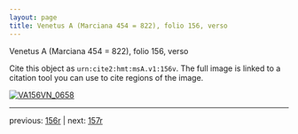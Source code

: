 ```yaml
---
layout: page
title: Venetus A (Marciana 454 = 822), folio 156, verso
---
```


Venetus A (Marciana 454 = 822), folio 156, verso

Cite this object as `urn:cite2:hmt:msA.v1:156v`.  The full image is linked to a citation tool you can use to cite regions of the image.

[![VA156VN_0658](http://www.homermultitext.org/iipsrv?IIIF=/project/homer/pyramidal/deepzoom/hmt/vaimg/2017a/VA156VN_0658.tif/full/800,/0/default.jpg)](http://www.homermultitext.org/ict2/?urn=urn:cite2:hmt:vaimg.2017a:VA156VN_0658) 

---

previous:  [156r](../156r/) | next: [157r](../157r/)